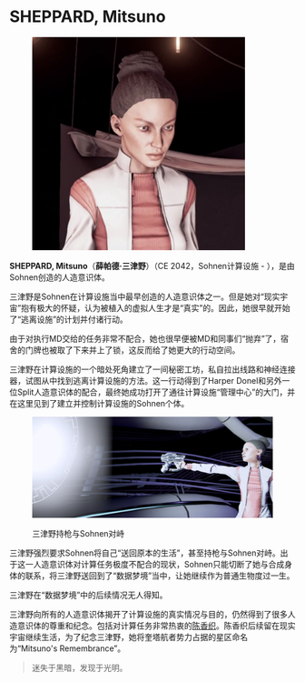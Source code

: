 # SHEPPARD, Mitsuno

<figure><img src="../.gitbook/assets/Mitsuno.jpg" alt="" width="375"><figcaption></figcaption></figure>

**SHEPPARD, Mitsuno**（**薛帕德·三津野**）（CE 2042，Sohnen计算设施 - ），是由Sohnen创造的人造意识体。

三津野是Sohnen在计算设施当中最早创造的人造意识体之一。但是她对“现实宇宙”抱有极大的怀疑，认为被植入的虚拟人生才是“真实”的。因此，她很早就开始了“逃离设施”的计划并付诸行动。

由于对执行MD交给的任务非常不配合，她也很早便被MD和同事们“抛弃”了，宿舍的门牌也被取了下来并上了锁，这反而给了她更大的行动空间。

三津野在计算设施的一个暗处死角建立了一间秘密工坊，私自拉出线路和神经连接器，试图从中找到逃离计算设施的方法。这一行动得到了Harper Donel和另外一位Split人造意识体的配合，最终她成功打开了通往计算设施“管理中心”的大门，并在这里见到了建立并控制计算设施的Sohnen个体。

<figure><img src="../.gitbook/assets/Sohnen vs Mitsuno.jpg" alt=""><figcaption><p>三津野持枪与Sohnen对峙</p></figcaption></figure>

三津野强烈要求Sohnen将自己“送回原本的生活”，甚至持枪与Sohnen对峙。出于这一人造意识体对计算任务极度不配合的现状，Sohnen只能切断了她与合成身体的联系，将三津野送回到了“数据梦境”当中，让她继续作为普通生物度过一生。

三津野在“数据梦境”中的后续情况无人得知。

三津野向所有的人造意识体揭开了计算设施的真实情况与目的，仍然得到了很多人造意识体的尊重和纪念。包括对计算任务非常热衷的[陈香织](chen-xiang-zhi.md)。陈香织后续留在现实宇宙继续生活，为了纪念三津野，她将奎塔航者势力占据的星区命名为“Mitsuno's Remembrance”。

> 迷失于黑暗，发现于光明。
